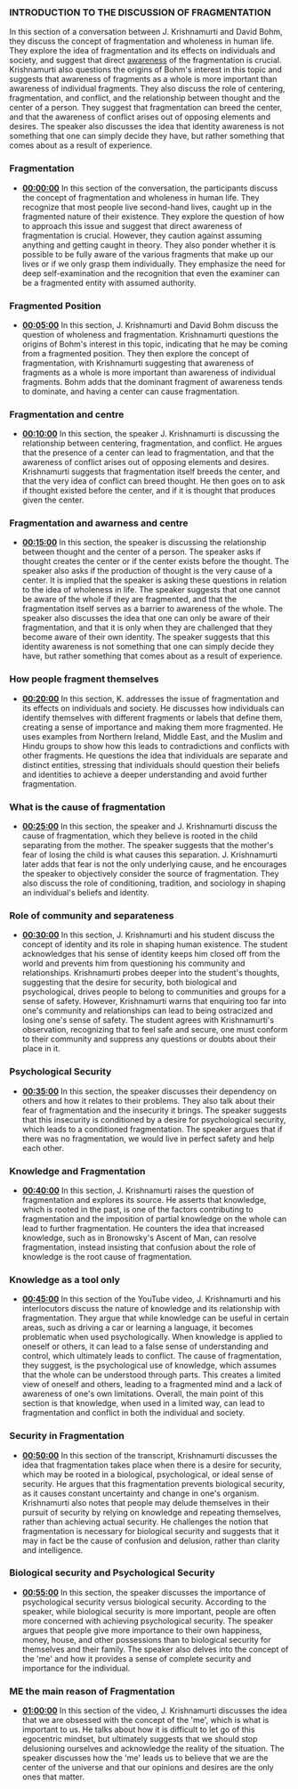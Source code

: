 
### INTRODUCTION TO THE DISCUSSION OF FRAGMENTATION

In this section of a conversation between J. Krishnamurti and David Bohm, they discuss the concept of fragmentation and wholeness in human life. They explore the idea of fragmentation and its effects on individuals and society, and suggest that direct [awareness](https://www.amazon.com/gp/search?ie=UTF8&tag=summarizetech-20&index=aps&keywords=awareness) of the fragmentation is crucial. Krishnamurti also questions the origins of Bohm's interest in this topic and suggests that awareness of fragments as a whole is more important than awareness of individual fragments. They also discuss the role of centering, fragmentation, and conflict, and the relationship between thought and the center of a person. They suggest that fragmentation can breed the center, and that the awareness of conflict arises out of opposing elements and desires. The speaker also discusses the idea that identity awareness is not something that one can simply decide they have, but rather something that comes about as a result of experience.



### Fragmentation 
- **[00:00:00](https://youtube.com/watch?v=Dvtxu1QJHeQ&t=0)** In this section of the conversation, the participants discuss the concept of fragmentation and wholeness in human life. They recognize that most people live second-hand lives, caught up in the fragmented nature of their existence. They explore the question of how to approach this issue and suggest that direct awareness of fragmentation is crucial. However, they caution against assuming anything and getting caught in theory. They also ponder whether it is possible to be fully aware of the various fragments that make up our lives or if we only grasp them individually. They emphasize the need for deep self-examination and the recognition that even the examiner can be a fragmented entity with assumed authority.

### Fragmented Position 

- **[00:05:00](https://youtube.com/watch?v=Dvtxu1QJHeQ&t=300)** In this section, J. Krishnamurti and David Bohm discuss the question of wholeness and fragmentation. Krishnamurti questions the origins of Bohm's interest in this topic, indicating that he may be coming from a fragmented position. They then explore the concept of fragmentation, with Krishnamurti suggesting that awareness of fragments as a whole is more important than awareness of individual fragments. Bohm adds that the dominant fragment of awareness tends to dominate, and having a center can cause fragmentation.

### Fragmentation and centre 

- **[00:10:00](https://youtube.com/watch?v=Dvtxu1QJHeQ&t=600)** In this section, the speaker J. Krishnamurti is discussing the relationship between centering, fragmentation, and conflict. He argues that the presence of a center can lead to fragmentation, and that the awareness of conflict arises out of opposing elements and desires. Krishnamurti suggests that fragmentation itself breeds the center, and that the very idea of conflict can breed thought. He then goes on to ask if thought existed before the center, and if it is thought that produces given the center.


### Fragmentation and awarness and centre

- **[00:15:00](https://youtube.com/watch?v=Dvtxu1QJHeQ&t=900)** In this section, the speaker is discussing the relationship between thought and the center of a person. The speaker asks if thought creates the center or if the center exists before the thought. The speaker also asks if the production of thought is the very cause of a center. It is implied that the speaker is asking these questions in relation to the idea of wholeness in life. The speaker suggests that one cannot be aware of the whole if they are fragmented, and that the fragmentation itself serves as a barrier to awareness of the whole. The speaker also discusses the idea that one can only be aware of their fragmentation, and that it is only when they are challenged that they become aware of their own identity. The speaker suggests that this identity awareness is not something that one can simply decide they have, but rather something that comes about as a result of experience.

### How people fragment themselves 

- **[00:20:00](https://youtube.com/watch?v=Dvtxu1QJHeQ&t=1200)** In this section, K. addresses the issue of fragmentation and its effects on individuals and society. He discusses how individuals can identify themselves with different fragments or labels that define them, creating a sense of importance and making them more fragmented. He uses examples from Northern Ireland, Middle East, and the Muslim and Hindu groups to show how this leads to contradictions and conflicts with other fragments. He questions the idea that individuals are separate and distinct entities, stressing that individuals should question their beliefs and identities to achieve a deeper understanding and avoid further fragmentation.

### What is the cause of fragmentation 

- **[00:25:00](https://youtube.com/watch?v=Dvtxu1QJHeQ&t=1500)** In this section, the speaker and J. Krishnamurti discuss the cause of fragmentation, which they believe is rooted in the child separating from the mother. The speaker suggests that the mother's fear of losing the child is what causes this separation. J. Krishnamurti later adds that fear is not the only underlying cause, and he encourages the speaker to objectively consider the source of fragmentation. They also discuss the role of conditioning, tradition, and sociology in shaping an individual's beliefs and identity.

### Role of community and separateness 

- **[00:30:00](https://youtube.com/watch?v=Dvtxu1QJHeQ&t=1800)** In this section, J. Krishnamurti and his student discuss the concept of identity and its role in shaping human existence. The student acknowledges that his sense of identity keeps him closed off from the world and prevents him from questioning his community and relationships. Krishnamurti probes deeper into the student's thoughts, suggesting that the desire for security, both biological and psychological, drives people to belong to communities and groups for a sense of safety. However, Krishnamurti warns that enquiring too far into one's community and relationships can lead to being ostracized and losing one's sense of safety. The student agrees with Krishnamurti's observation, recognizing that to feel safe and secure, one must conform to their community and suppress any questions or doubts about their place in it.

### Psychological Security

- **[00:35:00](https://youtube.com/watch?v=Dvtxu1QJHeQ&t=2100)** In this section, the speaker discusses their dependency on others and how it relates to their problems. They also talk about their fear of fragmentation and the insecurity it brings. The speaker suggests that this insecurity is conditioned by a desire for psychological security, which leads to a conditioned fragmentation. The speaker argues that if there was no fragmentation, we would live in perfect safety and help each other.


### Knowledge and Fragmentation 

- **[00:40:00](https://youtube.com/watch?v=Dvtxu1QJHeQ&t=2400)** In this section, J. Krishnamurti raises the question of fragmentation and explores its source. He asserts that knowledge, which is rooted in the past, is one of the factors contributing to fragmentation and the imposition of partial knowledge on the whole can lead to further fragmentation. He counters the idea that increased knowledge, such as in Bronowsky's Ascent of Man, can resolve fragmentation, instead insisting that confusion about the role of knowledge is the root cause of fragmentation.


### Knowledge as a tool only 

- **[00:45:00](https://youtube.com/watch?v=Dvtxu1QJHeQ&t=2700)** In this section of the YouTube video, J. Krishnamurti and his interlocutors discuss the nature of knowledge and its relationship with fragmentation. They argue that while knowledge can be useful in certain areas, such as driving a car or learning a language, it becomes problematic when used psychologically. When knowledge is applied to oneself or others, it can lead to a false sense of understanding and control, which ultimately leads to conflict. The cause of fragmentation, they suggest, is the psychological use of knowledge, which assumes that the whole can be understood through parts. This creates a limited view of oneself and others, leading to a fragmented mind and a lack of awareness of one's own limitations. Overall, the main point of this section is that knowledge, when used in a limited way, can lead to fragmentation and conflict in both the individual and society.

### Security in Fragmentation 

- **[00:50:00](https://youtube.com/watch?v=Dvtxu1QJHeQ&t=3000)** In this section of the transcript, Krishnamurti discusses the idea that fragmentation takes place when there is a desire for security, which may be rooted in a biological, psychological, or ideal sense of security. He argues that this fragmentation prevents biological security, as it causes constant uncertainty and change in one's organism. Krishnamurti also notes that people may delude themselves in their pursuit of security by relying on knowledge and repeating themselves, rather than achieving actual security. He challenges the notion that fragmentation is necessary for biological security and suggests that it may in fact be the cause of confusion and delusion, rather than clarity and intelligence.

### Biological security and Psychological Security 

- **[00:55:00](https://youtube.com/watch?v=Dvtxu1QJHeQ&t=3300)** In this section, the speaker discusses the importance of psychological security versus biological security. According to the speaker, while biological security is more important, people are often more concerned with achieving psychological security. The speaker argues that people give more importance to their own happiness, money, house, and other possessions than to biological security for themselves and their family. The speaker also delves into the concept of the 'me' and how it provides a sense of complete security and importance for the individual.


### ME the main reason of Fragmentation 


- **[01:00:00](https://youtube.com/watch?v=Dvtxu1QJHeQ&t=3600)** In this section of the video, J. Krishnamurti discusses the idea that we are obsessed with the concept of the 'me', which is what is important to us. He talks about how it is difficult to let go of this egocentric mindset, but ultimately suggests that we should stop delusioning ourselves and acknowledge the reality of the situation. The speaker discusses how the 'me' leads us to believe that we are the center of the universe and that our opinions and desires are the only ones that matter.